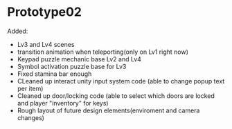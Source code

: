 # Prototype02
 Added:
 - Lv3 and Lv4 scenes
 - transition animation when teleporting(only on Lv1 right now)
 - Keypad puzzle mechanic base Lv2 and Lv4
 - Symbol activation puzzle base for Lv3
 - Fixed stamina bar enough
 - CLeaned up interact unity input system code (able to change popup text per item)
 - Cleaned up door/locking code (able to select which doors are locked and player "inventory" for keys)
 - Rough layout of future design elements(enviroment and camera changes)
